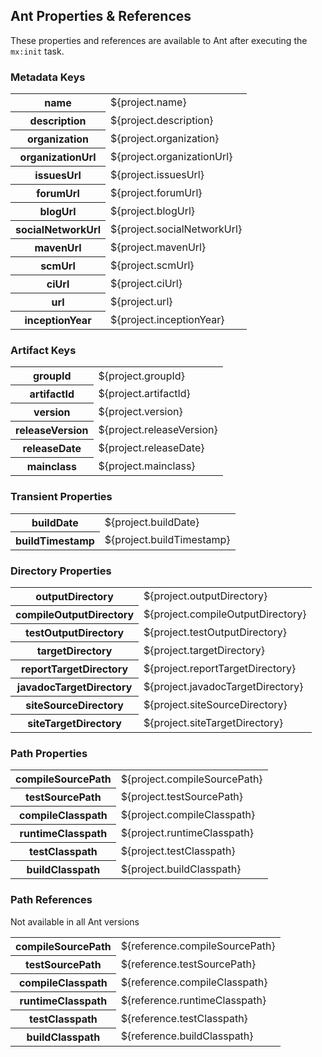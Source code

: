 ## Ant Properties &amp; References

These properties and references are available to Ant after executing the `mx:init` task.

### Metadata Keys
<table class="table table-striped table-bordered table-condensed">
<tbody>
<tr><th>name</th>            <td>${project.name}</td></tr>
<tr><th>description</th>     <td>${project.description}</td></tr>
<tr><th>organization</th>    <td>${project.organization}</td></tr>
<tr><th>organizationUrl</th> <td>${project.organizationUrl}</td></tr>
<tr><th>issuesUrl</th>       <td>${project.issuesUrl}</td></tr>
<tr><th>forumUrl</th>        <td>${project.forumUrl}</td></tr>
<tr><th>blogUrl</th>         <td>${project.blogUrl}</td></tr>
<tr><th>socialNetworkUrl</th><td>${project.socialNetworkUrl}</td></tr>
<tr><th>mavenUrl</th>        <td>${project.mavenUrl}</td></tr>
<tr><th>scmUrl</th>          <td>${project.scmUrl}</td></tr>
<tr><th>ciUrl</th>           <td>${project.ciUrl}</td></tr>
<tr><th>url</th>             <td>${project.url}</td></tr>
<tr><th>inceptionYear</th>   <td>${project.inceptionYear}</td></tr>
</tbody>
</table>

### Artifact Keys
<table class="table table-striped table-bordered table-condensed">
<tbody>
<tr><th>groupId</th>       <td>${project.groupId}</td></tr>
<tr><th>artifactId</th>    <td>${project.artifactId}</td></tr>
<tr><th>version</th>       <td>${project.version}</td></tr>
<tr><th>releaseVersion</th><td>${project.releaseVersion}</td></tr>
<tr><th>releaseDate</th>   <td>${project.releaseDate}</td></tr>
<tr><th>mainclass</th>     <td>${project.mainclass}</td></tr>
</tbody>
</table>

### Transient Properties
<table class="table table-striped table-bordered table-condensed">
<tbody>
<tr><th>buildDate</th>     <td>${project.buildDate}</td></tr>
<tr><th>buildTimestamp</th><td>${project.buildTimestamp}</td></tr>
</tbody>
</table>

### Directory Properties
<table class="table table-striped table-bordered table-condensed">
<tbody>
<tr><th>outputDirectory</th>         <td>${project.outputDirectory}</td></tr>
<tr><th>compileOutputDirectory</th>  <td>${project.compileOutputDirectory}</td></tr>
<tr><th>testOutputDirectory</th>     <td>${project.testOutputDirectory}</td></tr>
<tr><th>targetDirectory</th>         <td>${project.targetDirectory}</td></tr>
<tr><th>reportTargetDirectory</th>   <td>${project.reportTargetDirectory}</td></tr>
<tr><th>javadocTargetDirectory</th>  <td>${project.javadocTargetDirectory}</td></tr>
<tr><th>siteSourceDirectory</th>     <td>${project.siteSourceDirectory}</td></tr>
<tr><th>siteTargetDirectory</th>     <td>${project.siteTargetDirectory}</td></tr>
</tbody>
</table>


### Path Properties
<table class="table table-striped table-bordered table-condensed">
<tbody>
<tr><th>compileSourcePath</th>        <td>${project.compileSourcePath}</td></tr>
<tr><th>testSourcePath</th>           <td>${project.testSourcePath}</td></tr>
<tr><th>compileClasspath</th>         <td>${project.compileClasspath}</td></tr>
<tr><th>runtimeClasspath</th>         <td>${project.runtimeClasspath}</td></tr>
<tr><th>testClasspath</th>            <td>${project.testClasspath}</td></tr>
<tr><th>buildClasspath</th>           <td>${project.buildClasspath}</td></tr>
</tbody>
</table>

### Path References

<p class="text-warning">Not available in all Ant versions</p>

<table class="table table-striped table-bordered table-condensed">
<tbody>
<tr><th>compileSourcePath</th>        <td>${reference.compileSourcePath}</td></tr>
<tr><th>testSourcePath</th>           <td>${reference.testSourcePath}</td></tr>
<tr><th>compileClasspath</th>         <td>${reference.compileClasspath}</td></tr>
<tr><th>runtimeClasspath</th>         <td>${reference.runtimeClasspath}</td></tr>
<tr><th>testClasspath</th>            <td>${reference.testClasspath}</td></tr>
<tr><th>buildClasspath</th>           <td>${reference.buildClasspath}</td></tr>
</tbody>
</table>

